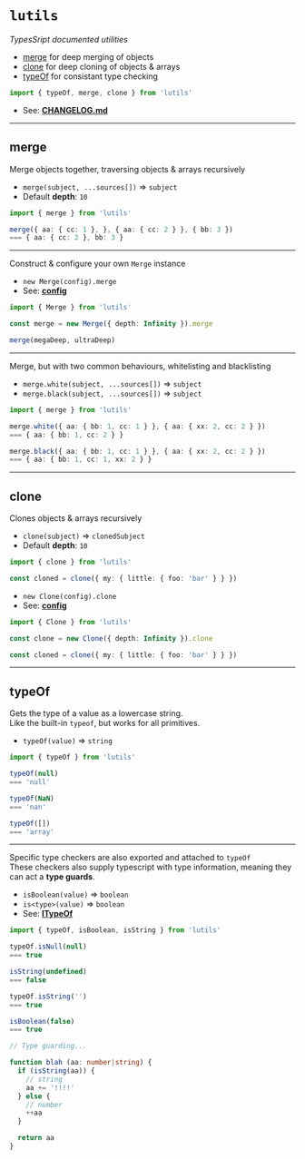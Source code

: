 # `lutils`

_TypesSript documented utilities_

- [merge](#merge) for deep merging of objects
- [clone](#clone) for deep cloning of objects & arrays
- [typeOf](#typeof) for consistant type checking


```ts
import { typeOf, merge, clone } from 'lutils'
```

- See: [**CHANGELOG.md**](./CHANGELOG.md)

--------------------------------

## merge

Merge objects together, traversing objects & arrays recursively

- `merge(subject, ...sources[])` => `subject`
- Default **depth**: `10`

```ts
import { merge } from 'lutils'

merge({ aa: { cc: 1 }, }, { aa: { cc: 2 } }, { bb: 3 })
=== { aa: { cc: 2 }, bb: 3 }
```

--------------------------------

Construct & configure your own `Merge` instance

- `new Merge(config).merge`
- See: [**config**](./src/merge/merge.ts#L31)

```ts
import { Merge } from 'lutils'

const merge = new Merge({ depth: Infinity }).merge

merge(megaDeep, ultraDeep)
```

--------------------------------

Merge, but with two common behaviours, whitelisting and blacklisting

- `merge.white(subject, ...sources[])` => `subject`
- `merge.black(subject, ...sources[])` => `subject`

```ts
import { merge } from 'lutils'

merge.white({ aa: { bb: 1, cc: 1 } }, { aa: { xx: 2, cc: 2 } })
=== { aa: { bb: 1, cc: 2 } }

merge.black({ aa: { bb: 1, cc: 1 } }, { aa: { xx: 2, cc: 2 } })
=== { aa: { bb: 1, cc: 1, xx: 2 } }
```

--------------------------------

## clone

Clones objects & arrays recursively

- `clone(subject)` => `clonedSubject`
- Default **depth**: `10`

```ts
import { clone } from 'lutils'

const cloned = clone({ my: { little: { foo: 'bar' } } })
```

- `new Clone(config).clone`
- See: [**config**](./src/clone/clone.ts#L12)

```ts
import { Clone } from 'lutils'

const clone = new Clone({ depth: Infinity }).clone

const cloned = clone({ my: { little: { foo: 'bar' } } })
```

--------------------------------

## typeOf

Gets the type of a value as a lowercase string. \
Like the built-in `typeof`, but works for all primitives.

- `typeOf(value)` => `string`

```ts
import { typeOf } from 'lutils'

typeOf(null)
=== 'null'

typeOf(NaN)
=== 'nan'

typeOf([])
=== 'array'
```

--------------------------------

Specific type checkers are also exported and attached to `typeOf` \
These checkers also supply typescript with type information, meaning
they can act a **type guards**.

- `isBoolean(value)` => `boolean`
- `is<type>(value)` => `boolean`
- See: [**ITypeOf**](./src/typeOf/typeOf.ts#L3)

```ts
import { typeOf, isBoolean, isString } from 'lutils'

typeOf.isNull(null)
=== true

isString(undefined)
=== false

typeOf.isString('')
=== true

isBoolean(false)
=== true

// Type guarding...

function blah (aa: number|string) {
  if (isString(aa)) {
    // string
    aa += '!!!!'
  } else {
    // number
    ++aa 
  }

  return aa
}
```